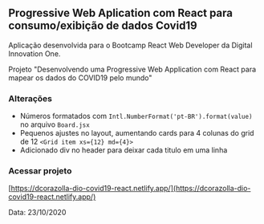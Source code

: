 ## Progressive Web Aplication com React para consumo/exibição de dados Covid19

Aplicação desenvolvida para o Bootcamp React Web Developer da Digital Innovation One.

Projeto "Desenvolvendo uma Progressive Web Application com React para mapear os dados do COVID19 pelo mundo"

### Alterações

- Números formatados com `Intl.NumberFormat('pt-BR').format(value)` no arquivo `Board.jsx`
- Pequenos ajustes no layout, aumentando cards para 4 colunas do grid de 12 `<Grid item xs={12} md={4}>`
- Adicionado div no header para deixar cada titulo em uma linha

### Acessar projeto

[https://dcorazolla-dio-covid19-react.netlify.app/](https://dcorazolla-dio-covid19-react.netlify.app/)

Data: 23/10/2020
